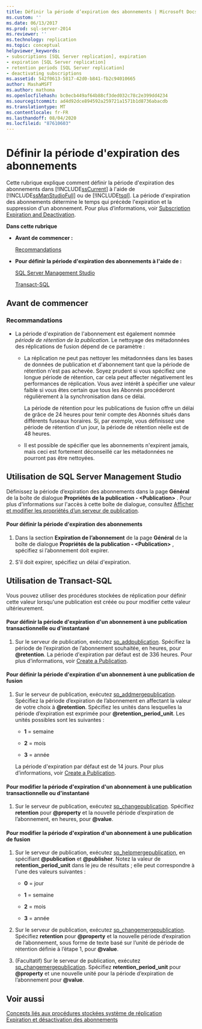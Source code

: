 ```yaml
---
title: Définir la période d’expiration des abonnements | Microsoft Docs
ms.custom: ''
ms.date: 06/13/2017
ms.prod: sql-server-2014
ms.reviewer: ''
ms.technology: replication
ms.topic: conceptual
helpviewer_keywords:
- subscriptions [SQL Server replication], expiration
- expiration [SQL Server replication]
- retention periods [SQL Server replication]
- deactivating subscriptions
ms.assetid: 542f0613-5817-42d0-b841-fb2c94010665
author: MashaMSFT
ms.author: mathoma
ms.openlocfilehash: bc0ecb449af64b88cf3ded032c78c2e399dd4234
ms.sourcegitcommit: ad4d92dce894592a259721a1571b1d8736abacdb
ms.translationtype: MT
ms.contentlocale: fr-FR
ms.lasthandoff: 08/04/2020
ms.locfileid: "87610603"
---
```

# <a name="set-the-expiration-period-for-subscriptions"></a>Définir la période d'expiration des abonnements
  Cette rubrique explique comment définir la période d'expiration des abonnements dans [!INCLUDE[ssCurrent](../../../includes/sscurrent-md.md)] à l'aide de [!INCLUDE[ssManStudioFull](../../../includes/ssmanstudiofull-md.md)] ou de [!INCLUDE[tsql](../../../includes/tsql-md.md)]. La période d'expiration des abonnements détermine le temps qui précède l'expiration et la suppression d'un abonnement. Pour plus d’informations, voir [Subscription Expiration and Deactivation](../subscription-expiration-and-deactivation.md).  
  
 **Dans cette rubrique**  
  
-   **Avant de commencer :**  
  
     [Recommandations](#Recommendations)  
  
-   **Pour définir la période d'expiration des abonnements à l'aide de :**  
  
     [SQL Server Management Studio](#SSMSProcedure)  
  
     [Transact-SQL](#TsqlProcedure)  
  
##  <a name="before-you-begin"></a><a name="BeforeYouBegin"></a> Avant de commencer  
  
###  <a name="recommendations"></a><a name="Recommendations"></a> Recommandations  
  
-   La période d'expiration de l'abonnement est également nommée *période de rétention de la publication*. Le nettoyage des métadonnées des réplications de fusion dépend de ce paramètre :  
  
    -   La réplication ne peut pas nettoyer les métadonnées dans les bases de données de publication et d'abonnement tant que la période de rétention n'est pas achevée. Soyez prudent si vous spécifiez une longue période de rétention, car cela peut affecter négativement les performances de réplication. Vous avez intérêt à spécifier une valeur faible si vous êtes certain que tous les Abonnés procéderont régulièrement à la synchronisation dans ce délai.  
  
         La période de rétention pour les publications de fusion offre un délai de grâce de 24 heures pour tenir compte des Abonnés situés dans différents fuseaux horaires. Si, par exemple, vous définissez une période de rétention d'un jour, la période de rétention réelle est de 48 heures.  
  
    -   Il est possible de spécifier que les abonnements n'expirent jamais, mais ceci est fortement déconseillé car les métadonnées ne pourront pas être nettoyées.  
  
##  <a name="using-sql-server-management-studio"></a><a name="SSMSProcedure"></a> Utilisation de SQL Server Management Studio  
 Définissez la période d’expiration des abonnements dans la page **Général** de la boîte de dialogue **Propriétés de la publication - \<Publication>** . Pour plus d'informations sur l'accès à cette boîte de dialogue, consultez [Afficher et modifier les propriétés d’un serveur de publication](view-and-modify-publication-properties.md).  
  
#### <a name="to-set-the-expiration-period-for-subscriptions"></a>Pour définir la période d'expiration des abonnements  
  
1.  Dans la section **Expiration de l’abonnement** de la page **Général** de la boîte de dialogue **Propriétés de la publication - \<Publication>** , spécifiez si l’abonnement doit expirer.  
  
2.  S'il doit expirer, spécifiez un délai d'expiration.  
  
##  <a name="using-transact-sql"></a><a name="TsqlProcedure"></a> Utilisation de Transact-SQL  
 Vous pouvez utiliser des procédures stockées de réplication pour définir cette valeur lorsqu'une publication est créée ou pour modifier cette valeur ultérieurement.  
  
#### <a name="to-set-the-expiration-period-for-a-subscription-to-a-snapshot-or-transactional-publication"></a>Pour définir la période d'expiration d'un abonnement à une publication transactionnelle ou d'instantané  
  
1.  Sur le serveur de publication, exécutez [sp_addpublication](/sql/relational-databases/system-stored-procedures/sp-addpublication-transact-sql). Spécifiez la période de l’expiration de l’abonnement souhaitée, en heures, pour **\@retention**. La période d'expiration par défaut est de 336 heures. Pour plus d’informations, voir [Create a Publication](create-a-publication.md).  
  
#### <a name="to-set-the-expiration-period-for-a-subscription-to-a-merge-publication"></a>Pour définir la période d'expiration d'un abonnement à une publication de fusion  
  
1.  Sur le serveur de publication, exécutez [sp_addmergepublication](/sql/relational-databases/system-stored-procedures/sp-addmergepublication-transact-sql). Spécifiez la période d’expiration de l’abonnement en affectant la valeur de votre choix à **\@retention**. Spécifiez les unités dans lesquelles la période d’expiration est exprimée pour **\@retention_period_unit**. Les unités possibles sont les suivantes :  
  
    -   **1** = semaine  
  
    -   **2** = mois  
  
    -   **3** = année  
  
     La période d'expiration par défaut est de 14 jours. Pour plus d’informations, voir [Create a Publication](create-a-publication.md).  
  
#### <a name="to-change-the-expiration-period-for-a-subscription-to-a-snapshot-or-transactional-publication"></a>Pour modifier la période d'expiration d'un abonnement à une publication transactionnelle ou d'instantané  
  
1.  Sur le serveur de publication, exécutez [sp_changepublication](/sql/relational-databases/system-stored-procedures/sp-changepublication-transact-sql). Spécifiez **retention** pour **\@property** et la nouvelle période d’expiration de l’abonnement, en heures, pour **\@value**.  
  
#### <a name="to-change-the-expiration-period-for-a-subscription-to-a-merge-publication"></a>Pour modifier la période d'expiration d'un abonnement à une publication de fusion  
  
1.  Sur le serveur de publication, exécutez [sp_helpmergepublication](/sql/relational-databases/system-stored-procedures/sp-helpmergepublication-transact-sql), en spécifiant **\@publication** et **\@publisher**. Notez la valeur de **retention_period_unit** dans le jeu de résultats ; elle peut correspondre à l'une des valeurs suivantes :  
  
    -   **0** = jour  
  
    -   **1** = semaine  
  
    -   **2** = mois  
  
    -   **3** = année  
  
2.  Sur le serveur de publication, exécutez [sp_changemergepublication](/sql/relational-databases/system-stored-procedures/sp-changemergepublication-transact-sql). Spécifiez **retention** pour **\@property** et la nouvelle période d’expiration de l’abonnement, sous forme de texte basé sur l’unité de période de rétention définie à l’étape 1, pour **\@value**.  
  
3.  (Facultatif) Sur le serveur de publication, exécutez [sp_changemergepublication](/sql/relational-databases/system-stored-procedures/sp-changemergepublication-transact-sql). Spécifiez **retention_period_unit** pour **\@property** et une nouvelle unité pour la période d’expiration de l’abonnement pour **\@value**.  
  
## <a name="see-also"></a>Voir aussi  
 [Concepts liés aux procédures stockées système de réplication](../concepts/replication-system-stored-procedures-concepts.md)   
 [Expiration et désactivation des abonnements](../subscription-expiration-and-deactivation.md)  
  
  
